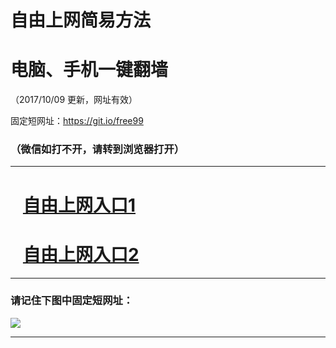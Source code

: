 ﻿# 自由上网简易方法

# 电脑、手机一键翻墙

（2017/10/09 更新，网址有效）

固定短网址：https://git.io/free99

### （微信如打不开，请转到浏览器打开）


***





# &nbsp;&nbsp; <a href="http://ft2137210444.fwq-tz-1001.info/fwqtz01.html?t=10090011470 " target="_blank">自由上网入口1</a>
# &nbsp;&nbsp; <a href="http://ft1237430513.fwq-tz-1002.info/fwqtz02.html?t=100900129102 " target="_blank">自由上网入口2</a>
***

### 请记住下图中固定短网址：

<img src="https://s3-us-west-2.amazonaws.com/fwq-1001/yjfq-20170905okok.png" /> 


***

